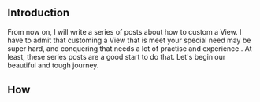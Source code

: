 ## Introduction
From now on, I will write a series of posts about how to custom a View. I have to admit that customing a View that is meet your special need may be super hard, and conquering that needs a lot of practise and experience.. At least, these series posts are a good start to do that. Let's begin our beautiful and tough journey.

## How

